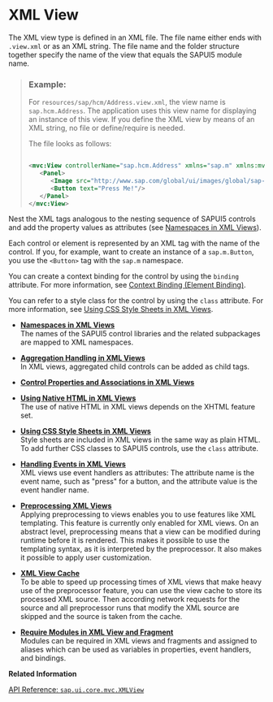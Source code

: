 <!-- loio91f292806f4d1014b6dd926db0e91070 -->

# XML View

The XML view type is defined in an XML file. The file name either ends with `.view.xml` or as an XML string. The file name and the folder structure together specify the name of the view that equals the SAPUI5 module name.

> ### Example:  
> For `resources/sap/hcm/Address.view.xml`, the view name is `sap.hcm.Address`. The application uses this view name for displaying an instance of this view. If you define the XML view by means of an XML string, no file or define/require is needed.
> 
> The file looks as follows:
> 
> ```xml
> 
> <mvc:View controllerName="sap.hcm.Address" xmlns="sap.m" xmlns:mvc="sap.ui.core.mvc">
>    <Panel>
>       <Image src="http://www.sap.com/global/ui/images/global/sap-logo.png"/>
>       <Button text="Press Me!"/>
>    </Panel>
> </mvc:View>
> ```

Nest the XML tags analogous to the nesting sequence of SAPUI5 controls and add the property values as attributes \(see [Namespaces in XML Views](namespaces-in-xml-views-2421a2c.md)\).

Each control or element is represented by an XML tag with the name of the control. If you, for example, want to create an instance of a `sap.m.Button`, you use the `<Button>` tag with the `sap.m` namespace.

You can create a context binding for the control by using the `binding` attribute. For more information, see [Context Binding \(Element Binding\)](context-binding-element-binding-91f05e8.md).

You can refer to a style class for the control by using the `class` attribute. For more information, see [Using CSS Style Sheets in XML Views](using-css-style-sheets-in-xml-views-b564935.md).

-   **[Namespaces in XML Views](namespaces-in-xml-views-2421a2c.md "The names of the SAPUI5 control libraries and the related subpackages are mapped to XML
		namespaces.")**  
The names of the SAPUI5 control libraries and the related subpackages are mapped to XML namespaces.
-   **[Aggregation Handling in XML Views](aggregation-handling-in-xml-views-19eabf5.md "In XML views, aggregated child controls can be added as child tags. ")**  
In XML views, aggregated child controls can be added as child tags.
-   **[Control Properties and Associations in XML Views](control-properties-and-associations-in-xml-views-5ee3be4.md "")**  

-   **[Using Native HTML in XML Views](using-native-html-in-xml-views-be54950.md "The use of native HTML in XML views depends on the XHTML feature set.")**  
The use of native HTML in XML views depends on the XHTML feature set.
-   **[Using CSS Style Sheets in XML Views](using-css-style-sheets-in-xml-views-b564935.md "Style sheets are included in XML views in the same way as plain HTML. To add further
		CSS classes to SAPUI5 controls,
		use the class attribute.")**  
Style sheets are included in XML views in the same way as plain HTML. To add further CSS classes to SAPUI5 controls, use the `class` attribute.
-   **[Handling Events in XML Views](handling-events-in-xml-views-b0fb4de.md "XML views use event handlers as attributes: The attribute name is the event name, such
		as &quot;press&quot; for a button, and the attribute value is the event handler name.")**  
XML views use event handlers as attributes: The attribute name is the event name, such as "press" for a button, and the attribute value is the event handler name.
-   **[Preprocessing XML Views](preprocessing-xml-views-48b81b9.md "Applying preprocessing to views enables you to use features like XML templating. This
		feature is currently only enabled for XML views. On an abstract level, preprocessing means
		that a view can be modified during runtime before it is rendered. This makes it possible to
		use the templating syntax, as it is interpreted by the preprocessor. It also makes it
		possible to apply user customization.")**  
Applying preprocessing to views enables you to use features like XML templating. This feature is currently only enabled for XML views. On an abstract level, preprocessing means that a view can be modified during runtime before it is rendered. This makes it possible to use the templating syntax, as it is interpreted by the preprocessor. It also makes it possible to apply user customization.
-   **[XML View Cache](xml-view-cache-3d85d5e.md "To be able to speed up processing times of XML views that make heavy use of the
		preprocessor feature, you can use the view cache to store its processed XML source. Then
		according network requests for the source and all preprocessor runs that modify the XML
		source are skipped and the source is taken from the cache.")**  
To be able to speed up processing times of XML views that make heavy use of the preprocessor feature, you can use the view cache to store its processed XML source. Then according network requests for the source and all preprocessor runs that modify the XML source are skipped and the source is taken from the cache.
-   **[Require Modules in XML View and Fragment](require-modules-in-xml-view-and-fragment-b11d853.md "Modules can be required in XML views and fragments and assigned to aliases which can be
		used as variables in properties, event handlers, and bindings.")**  
Modules can be required in XML views and fragments and assigned to aliases which can be used as variables in properties, event handlers, and bindings.

**Related Information**  


[API Reference: `sap.ui.core.mvc.XMLView`](https://ui5.sap.com/#/api/sap.ui/methods/sap.ui.core.mvc.XMLView.create)


